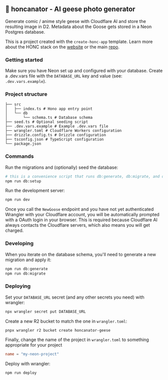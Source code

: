 ## 🪿 honcanator - AI geese photo generator

Generate comic / anime style geese with Cloudflare AI and store the resulting image in D2. Metadata about the Goose gets stored in a Neon Postgres database.

This is a project created with the `create-honc-app` template.
Learn more about the HONC stack on the [website](https://honc.dev) or the main [repo](https://github.com/fiberplane/create-honc-app).

### Getting started

Make sure you have Neon set up and configured with your database. Create a .dev.vars file with the `DATABASE_URL` key and value (see: `.dev.vars.example`).

### Project structure

```#
├── src
│   ├── index.ts # Hono app entry point
│   └── db
│       └── schema.ts # Database schema
├── seed.ts # Optional seeding script
├── .dev.vars.example # Example .dev.vars file
├── wrangler.toml # Cloudflare Workers configuration
├── drizzle.config.ts # Drizzle configuration
├── tsconfig.json # TypeScript configuration
└── package.json
```

### Commands

Run the migrations and (optionally) seed the database:

```sh
# this is a convenience script that runs db:generate, db:migrate, and db:seed
npm run db:setup
```

Run the development server:

```sh
npm run dev
```

Once you call the `NewGoose` endpoint and you have not yet authenticated Wrangler with your Cloudflare account, you will be automatically prompted with a OAuth login in your browser.
This is required because Cloudflare AI always contacts the Cloudflare servers, which also means you will get charged.

### Developing

When you iterate on the database schema, you'll need to generate a new migration and apply it:

```sh
npm run db:generate
npm run db:migrate
```

### Deploying

Set your `DATABASE_URL` secret (and any other secrets you need) with wrangler:

```sh
npx wrangler secret put DATABASE_URL
```

Create a new R2 bucket to match the one in `wrangler.toml`:

```sh
pnpx wrangler r2 bucket create honcanator-geese
```

Finally, change the name of the project in `wrangler.toml` to something appropriate for your project

```toml
name = "my-neon-project"
```

Deploy with wrangler:

```sh
npm run deploy
```

